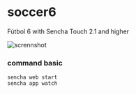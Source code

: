 # soccer6

Fútbol 6 with Sencha Touch 2.1 and higher

![scrennshot](http://i64.tinypic.com/vnpnpw.png)

### command basic

	sencha web start
	sencha app watch
